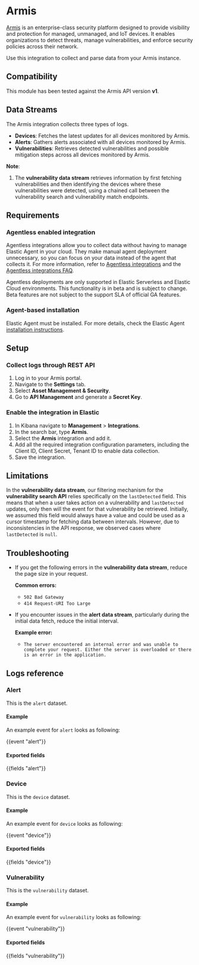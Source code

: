 # Armis

[Armis](https://www.armis.com/) is an enterprise-class security platform designed to provide visibility and protection for managed, unmanaged, and IoT devices. It enables organizations to detect threats, manage vulnerabilities, and enforce security policies across their network.

Use this integration to collect and parse data from your Armis instance.

## Compatibility

This module has been tested against the Armis API version **v1**.

## Data Streams

The Armis integration collects three types of logs.

- **Devices**: Fetches the latest updates for all devices monitored by Armis.
- **Alerts**: Gathers alerts associated with all devices monitored by Armis.
- **Vulnerabilities**: Retrieves detected vulnerabilities and possible mitigation steps across all devices monitored by Armis.

**Note**:

1. The **vulnerability data stream** retrieves information by first fetching vulnerabilities and then identifying the devices where these vulnerabilities were detected, using a chained call between the vulnerability search and vulnerability match endpoints.

## Requirements

### Agentless enabled integration

Agentless integrations allow you to collect data without having to manage Elastic Agent in your cloud. They make manual agent deployment unnecessary, so you can focus on your data instead of the agent that collects it. For more information, refer to [Agentless integrations](https://www.elastic.co/guide/en/serverless/current/security-agentless-integrations.html) and the [Agentless integrations FAQ](https://www.elastic.co/guide/en/serverless/current/agentless-integration-troubleshooting.html).

Agentless deployments are only supported in Elastic Serverless and Elastic Cloud environments.  This functionality is in beta and is subject to change. Beta features are not subject to the support SLA of official GA features.

### Agent-based installation

Elastic Agent must be installed. For more details, check the Elastic Agent [installation instructions](docs-content://reference/fleet/install-elastic-agents.md).

## Setup

### Collect logs through REST API

1. Log in to your Armis portal.
2. Navigate to the **Settings** tab.
3. Select **Asset Management & Security**.
4. Go to **API Management** and generate a **Secret Key**.

### Enable the integration in Elastic

1. In Kibana navigate to **Management** > **Integrations**.
2. In the search bar, type **Armis**.
3. Select the **Armis** integration and add it.
4. Add all the required integration configuration parameters, including the Client ID, Client Secret, Tenant ID to enable data collection.
5. Save the integration.

## Limitations

In the **vulnerability data stream**, our filtering mechanism for the **vulnerability search API** relies specifically on the `lastDetected` field. This means that when a user takes action on a vulnerability and `lastDetected` updates, only then will the event for that vulnerability be retrieved. Initially, we assumed this field would always have a value and could be used as a cursor timestamp for fetching data between intervals. However, due to inconsistencies in the API response, we observed cases where `lastDetected` is `null`.

## Troubleshooting

- If you get the following errors in the **vulnerability data stream**, reduce the page size in your request.

  **Common errors:**
  - `502 Bad Gateway`
  - `414 Request-URI Too Large`

- If you encounter issues in the **alert data stream**, particularly during the initial data fetch, reduce the initial interval.

  **Example error:**
  - `The server encountered an internal error and was unable to complete your request. Either the server is overloaded or there is an error in the application.`

## Logs reference

### Alert

This is the `alert` dataset.

#### Example

An example event for `alert` looks as following:

{{event "alert"}}

#### Exported fields

{{fields "alert"}}

### Device

This is the `device` dataset.

#### Example

An example event for `device` looks as following:

{{event "device"}}

#### Exported fields

{{fields "device"}}

### Vulnerability

This is the `vulnerability` dataset.

#### Example

An example event for `vulnerability` looks as following:

{{event "vulnerability"}}

#### Exported fields

{{fields "vulnerability"}}
